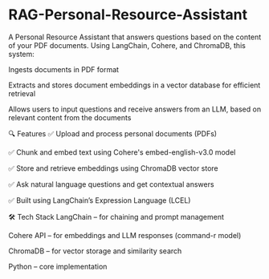 # RAG-Personal-Resource-Assistant

A Personal Resource Assistant that answers questions based on the content of your PDF documents. Using LangChain, Cohere, and ChromaDB, this system:

Ingests documents in PDF format

Extracts and stores document embeddings in a vector database for efficient retrieval

Allows users to input questions and receive answers from an LLM, based on relevant content from the documents

🔍 Features
✅ Upload and process personal documents (PDFs)

✅ Chunk and embed text using Cohere's embed-english-v3.0 model

✅ Store and retrieve embeddings using ChromaDB vector store

✅ Ask natural language questions and get contextual answers

✅ Built using LangChain’s Expression Language (LCEL)

🛠️ Tech Stack
LangChain – for chaining and prompt management

Cohere API – for embeddings and LLM responses (command-r model)

ChromaDB – for vector storage and similarity search

Python – core implementation

